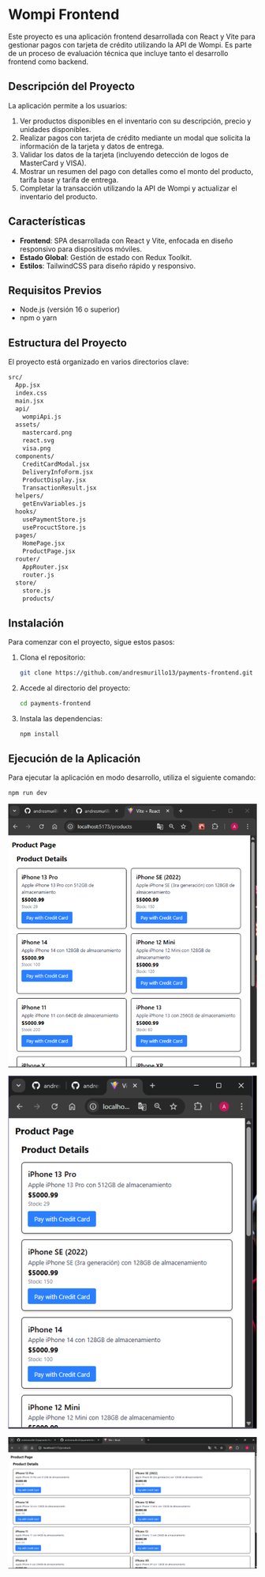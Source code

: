 # Wompi Frontend

Este proyecto es una aplicación frontend desarrollada con React y Vite para gestionar pagos con tarjeta de crédito utilizando la API de Wompi. Es parte de un proceso de evaluación técnica que incluye tanto el desarrollo frontend como backend.

## Descripción del Proyecto

La aplicación permite a los usuarios:
1. Ver productos disponibles en el inventario con su descripción, precio y unidades disponibles.
2. Realizar pagos con tarjeta de crédito mediante un modal que solicita la información de la tarjeta y datos de entrega.
3. Validar los datos de la tarjeta (incluyendo detección de logos de MasterCard y VISA).
4. Mostrar un resumen del pago con detalles como el monto del producto, tarifa base y tarifa de entrega.
5. Completar la transacción utilizando la API de Wompi y actualizar el inventario del producto.

## Características

- **Frontend**: SPA desarrollada con React y Vite, enfocada en diseño responsivo para dispositivos móviles.
- **Estado Global**: Gestión de estado con Redux Toolkit.
- **Estilos**: TailwindCSS para diseño rápido y responsivo.
<!-- - **Pruebas**: Cobertura de pruebas superior al 80% con Jest.
- **Despliegue**: Aplicación desplegada en AWS utilizando servicios como S3, CloudFront y RDS. -->

## Requisitos Previos

- Node.js (versión 16 o superior)
- npm o yarn

## Estructura del Proyecto

El proyecto está organizado en varios directorios clave:

```plaintext
src/
  App.jsx
  index.css
  main.jsx
  api/
    wompiApi.js
  assets/
    mastercard.png
    react.svg
    visa.png
  components/
    CreditCardModal.jsx
    DeliveryInfoForm.jsx
    ProductDisplay.jsx
    TransactionResult.jsx
  helpers/
    getEnvVariables.js
  hooks/
    usePaymentStore.js
    useProcuctStore.js
  pages/
    HomePage.jsx
    ProductPage.jsx
  router/
    AppRouter.jsx
    router.js
  store/
    store.js
    products/
```

## Instalación

Para comenzar con el proyecto, sigue estos pasos:

1. Clona el repositorio:
   ```bash
   git clone https://github.com/andresmurillo13/payments-frontend.git
   ```

2. Accede al directorio del proyecto:
   ```bash
   cd payments-frontend
   ```

3. Instala las dependencias:
   ```bash
   npm install
   ```

## Ejecución de la Aplicación

Para ejecutar la aplicación en modo desarrollo, utiliza el siguiente comando:

```bash
npm run dev
```

![alt text](image.png)

![alt text](image-1.png)

![alt text](image-2.png)